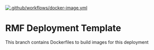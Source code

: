 [![.github/workflows/docker-image.yml](https://github.com/open-rmf/rmf_deployment_template/actions/workflows/docker-image.yml/badge.svg)](https://github.com/open-rmf/rmf_deployment_template/actions/workflows/docker-image.yml)
# RMF Deployment Template
This branch contains Dockerfiles to build images for this deployment

